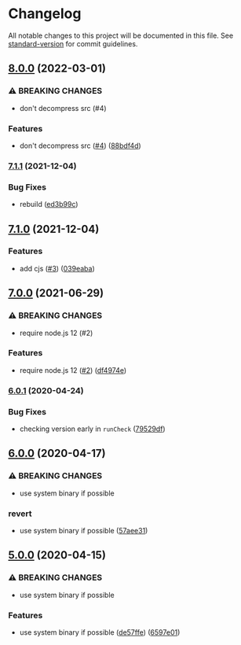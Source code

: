 # Changelog

All notable changes to this project will be documented in this file. See [standard-version](https://github.com/conventional-changelog/standard-version) for commit guidelines.

## [8.0.0](https://github.com/mole-inc/bin-wrapper/compare/v7.1.1...v8.0.0) (2022-03-01)


### ⚠ BREAKING CHANGES

* don't decompress src (#4)

### Features

* don't decompress src ([#4](https://github.com/mole-inc/bin-wrapper/issues/4)) ([88bdf4d](https://github.com/mole-inc/bin-wrapper/commit/88bdf4ddceac67a17e2b34a7099be2669072b106))

### [7.1.1](https://github.com/mole-inc/bin-wrapper/compare/v7.1.0...v7.1.1) (2021-12-04)


### Bug Fixes

* rebuild ([ed3b99c](https://github.com/mole-inc/bin-wrapper/commit/ed3b99ca31fa40611058a5973ecddcf84ed30e80))

## [7.1.0](https://github.com/mole-inc/bin-wrapper/compare/v7.0.0...v7.1.0) (2021-12-04)


### Features

* add cjs ([#3](https://github.com/mole-inc/bin-wrapper/issues/3)) ([039eaba](https://github.com/mole-inc/bin-wrapper/commit/039eabab2f4dbbec103f3329f182e75b95dec141))

## [7.0.0](https://github.com/mole-inc/bin-wrapper/compare/v6.0.1...v7.0.0) (2021-06-29)


### ⚠ BREAKING CHANGES

* require node.js 12 (#2)

### Features

* require node.js 12 ([#2](https://github.com/mole-inc/bin-wrapper/issues/2)) ([df4974e](https://github.com/mole-inc/bin-wrapper/commit/df4974e42569d140bb7f509c94925f1ca18a72cc))

### [6.0.1](https://github.com/mole-inc/bin-wrapper/compare/v6.0.0...v6.0.1) (2020-04-24)


### Bug Fixes

* checking version early in `runCheck` ([79529df](https://github.com/mole-inc/bin-wrapper/commit/79529dfef4d71b5ef4454f7f1f610f29f84d6332))

## [6.0.0](https://github.com/mole-inc/bin-wrapper/compare/v5.0.0...v6.0.0) (2020-04-17)


### ⚠ BREAKING CHANGES

* use system binary if possible

### revert

* use system binary if possible ([57aee31](https://github.com/mole-inc/bin-wrapper/commit/57aee3133875fe4e5d77f80c64f667878c0dee51))

## [5.0.0](https://github.com/mole-inc/bin-wrapper/compare/v4.1.0...v5.0.0) (2020-04-15)


### ⚠ BREAKING CHANGES

* use system binary if possible

### Features

* use system binary if possible ([de57ffe](https://github.com/mole-inc/bin-wrapper/commit/de57ffe157ca0b29647907b65a11c12aa1a3d3ff)) ([6597e01](https://github.com/mole-inc/bin-wrapper/commit/6597e014ec7ca8be35a37497276a04b043d531c4))
